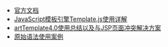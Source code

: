 - [官方文档](http://aui.github.io/art-template/zh-cn/docs/)
- [JavaScript模板引擎Template.js使用详解](http://www.jb51.net/article/100095.htm)
- [artTemplate4.0使用总结以及与JSP页面冲突解决方案](https://segmentfault.com/a/1190000010817104)
- [原始语法使用案例](http://tgideas.qq.com/)
